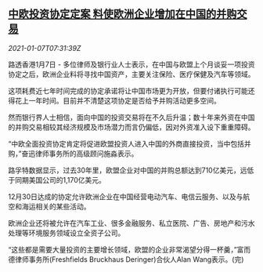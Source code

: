 <!--1610006049000-->
[中欧投资协定定案 料使欧洲企业增加在中国的并购交易](https://cn.reuters.com/article/china-europe-0107-thur-idCNKBS29C0SH)
------

<div><i>2021-01-07T07:31:39Z</i></div><p>路透香港1月7日 - 多位律师及银行业人士表示，在中国与欧盟上个月谈妥一项投资协定之后，欧洲企业料将寻找中国资产，主要关注保险、医疗保健及汽车等领域。</p><p>这项耗费近七年时间完成的协定承诺将让中国市场更为开放，但要付诸执行可能还得花上一年时间。目前并不清楚这项协定是否给予并购活动更多空间。</p><p>然而银行界人士相信，面向中国的投资交易将在不久后升温；数十年来外资在中国的并购交易相较其经济规模及市场潜力而言仍偏低，因对外资准入设下重重障碍。</p><p>“中欧全面投资协定肯定将促进欧盟投资人进入中国的外商直接投资，当中包括并购，”奋迅律师事务所的高级顾问施淼表示。</p><p>路孚特数据显示，过去30年里，欧盟企业对中国的并购总额达到710亿美元，远低于同期美国公司的1,170亿美元。</p><p>12月30日达成的协定允许欧洲企业在中国经营电动汽车、电信云服务、以及与航空和海运相关的某些活动。</p><p>欧洲企业还将被允许在汽车工业、很多金融服务、私立医院、广告、房地产和污水处理等环境服务领域设立全资子公司。</p><p>“这些都是需要大量投资的主要增长领域，欧盟的企业非常渴望分得一杯羹，”富而德律师事务所(Freshfields Bruckhaus Deringer)合伙人Alan Wang表示。(完)</p>
